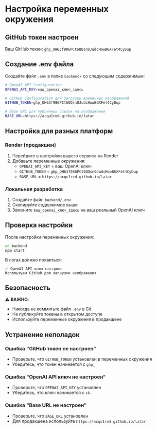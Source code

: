 # Настройка переменных окружения

## GitHub токен настроен

Ваш GitHub токен: `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`

## Создание .env файла

Создайте файл `.env` в папке `backend/` со следующим содержимым:

```bash
# OpenAI API Configuration
OPENAI_API_KEY=ваш_openai_ключ_здесь

# GitHub Configuration для загрузки временных изображений
GITHUB_TOKEN=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

# Base URL для публичных ссылок на изображения
BASE_URL=https://acqu1red.github.io/latar
```

## Настройка для разных платформ

### Render (продакшен)
1. Перейдите в настройки вашего сервиса на Render
2. Добавьте переменные окружения:
   - `OPENAI_API_KEY` = ваш OpenAI ключ
   - `GITHUB_TOKEN` = `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`
   - `BASE_URL` = `https://acqu1red.github.io/latar`

### Локальная разработка
1. Создайте файл `backend/.env`
2. Скопируйте содержимое выше
3. Замените `ваш_openai_ключ_здесь` на ваш реальный OpenAI ключ

## Проверка настройки

После настройки переменных окружения:

```bash
cd backend
npm start
```

В логах должно появиться:
```
✅ OpenAI API ключ настроен
Используем GitHub для загрузки изображения
```

## Безопасность

⚠️ **ВАЖНО**: 
- Никогда не коммитьте файл `.env` в Git
- Не публикуйте токены в открытом доступе
- Используйте переменные окружения в продакшене

## Устранение неполадок

### Ошибка "GitHub токен не настроен"
- Проверьте, что `GITHUB_TOKEN` установлен в переменных окружения
- Убедитесь, что токен начинается с `ghp_`

### Ошибка "OpenAI API ключ не настроен"
- Проверьте, что `OPENAI_API_KEY` установлен
- Убедитесь, что ключ начинается с `sk-`

### Ошибка "Base URL не настроен"
- Проверьте, что `BASE_URL` установлен
- Для продакшена используйте `https://acqu1red.github.io/latar`
